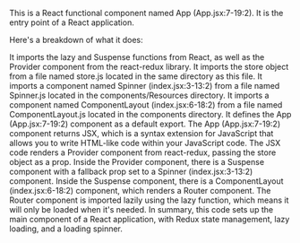 This is a React functional component named App (App.jsx:7-19:2). It is the entry point of a React application.

Here's a breakdown of what it does:

It imports the lazy and Suspense functions from React, as well as the Provider component from the react-redux library.
It imports the store object from a file named store.js located in the same directory as this file.
It imports a component named Spinner (index.jsx:3-13:2) from a file named Spinner.js located in the components/Resources directory.
It imports a component named ComponentLayout (index.jsx:6-18:2) from a file named ComponentLayout.js located in the components directory.
It defines the App (App.jsx:7-19:2) component as a default export.
The App (App.jsx:7-19:2) component returns JSX, which is a syntax extension for JavaScript that allows you to write HTML-like code within your JavaScript code.
The JSX code renders a Provider component from react-redux, passing the store object as a prop.
Inside the Provider component, there is a Suspense component with a fallback prop set to a Spinner (index.jsx:3-13:2) component.
Inside the Suspense component, there is a ComponentLayout (index.jsx:6-18:2) component, which renders a Router component.
The Router component is imported lazily using the lazy function, which means it will only be loaded when it's needed.
In summary, this code sets up the main component of a React application, with Redux state management, lazy loading, and a loading spinner.